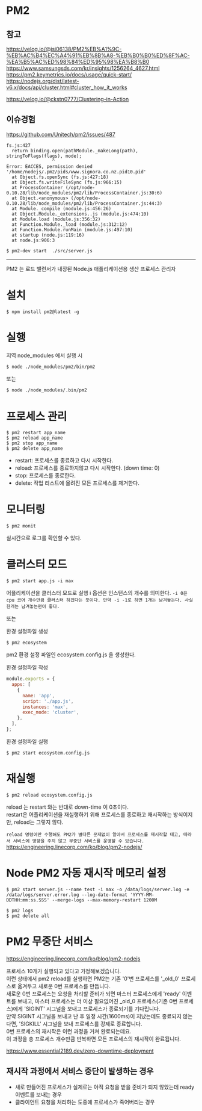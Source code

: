 # PM2

## 참고

https://velog.io/@jsi06138/PM2%EB%A1%9C-%EB%AC%B4%EC%A4%91%EB%8B%A8-%EB%B0%B0%ED%8F%AC-%EA%B5%AC%ED%98%84%ED%95%98%EA%B8%B0  
https://www.samsungsds.com/kr/insights/1256264_4627.html  
https://pm2.keymetrics.io/docs/usage/quick-start/  
https://nodejs.org/dist/latest-v6.x/docs/api/cluster.html#cluster_how_it_works

https://velog.io/@ckstn0777/Clustering-in-Action

## 이슈경험

https://github.com/Unitech/pm2/issues/487

```
fs.js:427
  return binding.open(pathModule._makeLong(path), stringToFlags(flags), mode);
                 ^
Error: EACCES, permission denied '/home/nodejs/.pm2/pids/www.signora.co.nz.pid10.pid'
  at Object.fs.openSync (fs.js:427:18)
  at Object.fs.writeFileSync (fs.js:966:15)
  at ProcessContainer (/opt/node-0.10.28/lib/node_modules/pm2/lib/ProcessContainer.js:30:6)
  at Object.<anonymous> (/opt/node-0.10.28/lib/node_modules/pm2/lib/ProcessContainer.js:44:3)
  at Module._compile (module.js:456:26)
  at Object.Module._extensions..js (module.js:474:10)
  at Module.load (module.js:356:32)
  at Function.Module._load (module.js:312:12)
  at Function.Module.runMain (module.js:497:10)
  at startup (node.js:119:16)
  at node.js:906:3
```

```bash
$ pm2-dev start  ./src/server.js
```

---

PM2 는 로드 밸런서가 내장된 Node.js 애플리케이션용 생산 프로세스 관리자

# 설치

```
$ npm install pm2@latest -g
```

# 실행

지역 node_modules 에서 실행 시

```bash
$ node ./node_modules/pm2/bin/pm2
```

또는

```bash
$ node ./node_modules/.bin/pm2
```

# 프로세스 관리

```
$ pm2 restart app_name
$ pm2 reload app_name
$ pm2 stop app_name
$ pm2 delete app_name
```

- restart: 프로세스를 종료하고 다시 시작한다.
- reload: 프로세스를 종료하지않고 다시 시작한다. (down time: 0)
- stop: 프로세스를 종료한다.
- delete: 작업 리스트에 올려진 모든 프로세스를 제거한다.

# 모니터링

```
$ pm2 monit
```

실시간으로 로그를 확인할 수 있다.

# 클러스터 모드

```
$ pm2 start app.js -i max
```

어플리케이션을 클러스터 모드로 실행
i 옵션은 인스턴스의 개수를 의미한다.
`-i 0은 cpu 코어 개수만큼 클러스터 하겠다는 뜻이다. 만약 -i -1로 하면 1개는 남겨놓는다. 사실 한개는 남겨놓는편이 좋다.`

또는

환경 설정파일 생성

```
$ pm2 ecosystem
```

pm2 환경 설정 파일인 ecosystem.config.js 을 생성한다.

환경 설정파일 작성

```javascript
module.exports = {
  apps: [
    {
      name: 'app',
      script: './app.js',
      instances: 'max',
      exec_mode: 'cluster',
    },
  ],
};
```

환경 설정파일 실행

```
$ pm2 start ecosystem.config.js
```

# 재실행

```
$ pm2 reload ecosystem.config.js
```

reload 는 restart 와는 반대로 down-time 이 0초이다.  
restart은 어플리케이션을 재실행하기 위해 프로세스를 종료하고 재시작하는 방식이지만, reload는 그렇지 않다.

`reload 명령어만 수행해도 PM2가 별다른 문제없이 알아서 프로세스를 재시작할 테고, 따라서 서비스에 영향을 주지 않고 무중단 서비스를 운영할 수 있습니다.`  
https://engineering.linecorp.com/ko/blog/pm2-nodejs/

# Node PM2 자동 재시작 메모리 설정

```
$ pm2 start server.js --name test -i max -o /data/logs/server.log -e /data/logs/server.error.log --log-date-format 'YYYY-MM-DDTHH:mm:ss.SSS' --merge-logs --max-memory-restart 1200M
```

```
$ pm2 logs
$ pm2 delete all
```

# PM2 무중단 서비스

https://engineering.linecorp.com/ko/blog/pm2-nodejs

프로세스 10개가 실행되고 있다고 가정해보겠습니다.  
이런 상태에서 pm2 reload를 실행하면 PM2는 기존 '0'번 프로세스를 '\_old_0' 프로세스로 옮겨두고 새로운 0번 프로세스를 만듭니다.  
새로운 0번 프로세스는 요청을 처리할 준비가 되면 마스터 프로세스에게 'ready' 이벤트를 보내고, 마스터 프로세스는 더 이상 필요없어진 \_old_0 프로세스(기존 0번 프로세스)에게 'SIGINT' 시그널을 보내고 프로세스가 종료되기를 기다립니다.  
만약 SIGINT 시그널을 보내고 난 후 일정 시간(1600ms)이 지났는데도 종료되지 않는다면, 'SIGKILL' 시그널을 보내 프로세스를 강제로 종료합니다.  
0번 프로세스의 재시작은 이런 과정을 거쳐 완료되는데요.  
이 과정을 총 프로세스 개수만큼 반복하면 모든 프로세스의 재시작이 완료됩니다.

https://www.essential2189.dev/zero-downtime-deployment

## 재시작 과정에서 서비스 중단이 발생하는 경우

- 새로 만들어진 프로세스가 실제로는 아직 요청을 받을 준비가 되지 않았는데 ready 이벤트를 보내는 경우
- 클라이언트 요청을 처리하는 도중에 프로세스가 죽어버리는 경우
